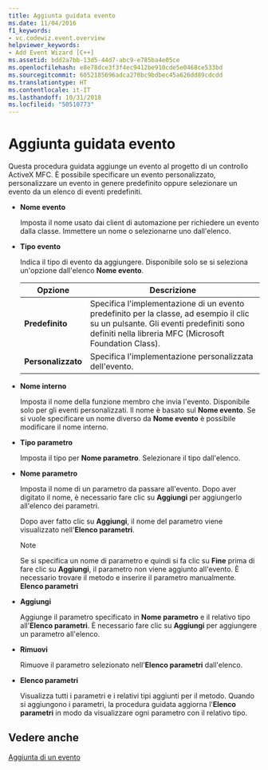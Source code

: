 ```yaml
---
title: Aggiunta guidata evento
ms.date: 11/04/2016
f1_keywords:
- vc.codewiz.event.overview
helpviewer_keywords:
- Add Event Wizard [C++]
ms.assetid: bdd2a7bb-13d5-44d7-abc9-e785ba4e05ce
ms.openlocfilehash: e8e78dce3f3f4ec9412be910cde5e0468ce533bd
ms.sourcegitcommit: 6052185696adca270bc9bdbec45a626dd89cdcdd
ms.translationtype: HT
ms.contentlocale: it-IT
ms.lasthandoff: 10/31/2018
ms.locfileid: "50510773"
---
```

# <a name="add-event-wizard"></a>Aggiunta guidata evento

Questa procedura guidata aggiunge un evento al progetto di un controllo ActiveX MFC. È possibile specificare un evento personalizzato, personalizzare un evento in genere predefinito oppure selezionare un evento da un elenco di eventi predefiniti.

- **Nome evento**

   Imposta il nome usato dai client di automazione per richiedere un evento dalla classe. Immettere un nome o selezionarne uno dall'elenco.

- **Tipo evento**

   Indica il tipo di evento da aggiungere. Disponibile solo se si seleziona un'opzione dall'elenco **Nome evento**.

   |Opzione|Descrizione|
   |------------|-----------------|
   |**Predefinito**|Specifica l'implementazione di un evento predefinito per la classe, ad esempio il clic su un pulsante. Gli eventi predefiniti sono definiti nella libreria MFC (Microsoft Foundation Class).|
   |**Personalizzato**|Specifica l'implementazione personalizzata dell'evento.|

- **Nome interno**

   Imposta il nome della funzione membro che invia l'evento. Disponibile solo per gli eventi personalizzati. Il nome è basato sul **Nome evento**. Se si vuole specificare un nome diverso da **Nome evento** è possibile modificare il nome interno.

- **Tipo parametro**

   Imposta il tipo per **Nome parametro**. Selezionare il tipo dall'elenco.

- **Nome parametro**

   Imposta il nome di un parametro da passare all'evento. Dopo aver digitato il nome, è necessario fare clic su **Aggiungi** per aggiungerlo all'elenco dei parametri.

   Dopo aver fatto clic su **Aggiungi**, il nome del parametro viene visualizzato nell'**Elenco parametri**.

   > [!NOTE]
   > Se si specifica un nome di parametro e quindi si fa clic su **Fine** prima di fare clic su **Aggiungi**, il parametro non viene aggiunto all'evento. È necessario trovare il metodo e inserire il parametro manualmente. **Elenco parametri**

- **Aggiungi**

   Aggiunge il parametro specificato in **Nome parametro** e il relativo tipo all'**Elenco parametri**. È necessario fare clic su **Aggiungi** per aggiungere un parametro all'elenco.

- **Rimuovi**

   Rimuove il parametro selezionato nell'**Elenco parametri** dall'elenco.

- **Elenco parametri**

   Visualizza tutti i parametri e i relativi tipi aggiunti per il metodo. Quando si aggiungono i parametri, la procedura guidata aggiorna l'**Elenco parametri** in modo da visualizzare ogni parametro con il relativo tipo.

## <a name="see-also"></a>Vedere anche

[Aggiunta di un evento](../ide/adding-an-event-visual-cpp.md)